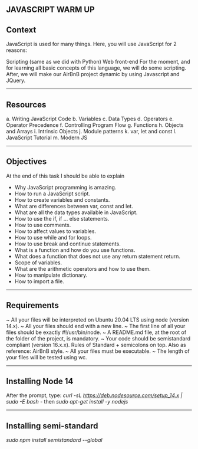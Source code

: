 JAVASCRIPT WARM UP
---------------------------------------------------------

## Context
JavaScript is used for many things. Here, you will use JavaScript for 2 reasons:

Scripting (same as we did with Python)
Web front-end
For the moment, and for learning all basic concepts of this language, we will do some scripting. After, we will make our AirBnB project dynamic by using Javascript and JQuery.

-------------------------------------------------------

## Resources
a. Writing JavaScript Code
b. Variables
c. Data Types
d. Operators
e. Operator Precedence
f. Controlling Program Flow
g. Functions
h. Objects and Arrays
i. Intrinsic Objects
j. Module patterns
k. var, let and const
l. JavaScript Tutorial
m. Modern JS

----------------------------------------------------------

## Objectives
At the end of this task I should be able to explain

* Why JavaScript programming is amazing.
* How to run a JavaScript script.
* How to create variables and constants.
* What are differences between var, const and let.
* What are all the data types available in JavaScript.
* How to use the if, if ... else statements.
* How to use comments.
* How to affect values to variables.
* How to use while and for loops.
* How to use break and continue statements.
* What is a function and how do you use functions.
* What does a function that does not use any return statement return.
* Scope of variables.
* What are the arithmetic operators and how to use them.
* How to manipulate dictionary.
* How to import a file.

-----------------------------------------------------------------

## Requirements
~ All your files will be interpreted on Ubuntu 20.04 LTS using node (version 14.x).
~ All your files should end with a new line.
~ The first line of all your files should be exactly #!/usr/bin/node.
~ A README.md file, at the root of the folder of the project, is mandatory.
~ Your code should be semistandard compliant (version 16.x.x). Rules of Standard + semicolons on top. Also as reference: AirBnB style.
~ All your files must be executable.
~ The length of your files will be tested using wc.

-----------------------------------------------------------

## Installing Node 14
After the prompt, type:
*curl -sL https://deb.nodesource.com/setup_14.x | sudo -E bash -*
then 
*sudo apt-get install -y nodejs*

------------------------------------------------------

## Installing semi-standard
*sudo npm install semistandard --global*
